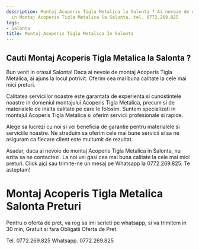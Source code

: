 ```yaml
---
description: Montaj Acoperis Tigla Metalica la Salonta ? Ai nevoie de un profesionist
  in Montaj Acoperis Tigla Metalica la Salonta. tel. 0772.269.825
tags:
- Salonta
title: Montaj Acoperis Tigla Metalica In Salonta
---
```



## Cauti Montaj Acoperis Tigla Metalica la Salonta ?

Bun venit in orasul Salonta! Daca ai nevoie de montaj Acoperis Tigla Metalica, ai ajuns la locul potrivit. Oferim cea mai buna calitate la cele mai mici preturi.

Calitatea serviciilor noastre este garantata de experienta si cunostintele noastre in domeniul montajului Acoperis Tigla Metalica, precum si de materialele de inalta calitate pe care le folosim. Suntem specializati in montajul Acoperis Tigla Metalica si oferim servicii profesionale si rapide.

Alege sa lucrezi cu noi si vei beneficia de garantie pentru materialele si serviciile noastre. Ne straduim sa oferim cele mai bune servicii si sa ne asiguram ca fiecare client este multumit de rezultat.

Asadar, daca ai nevoie de montaj Acoperis Tigla Metalica in Salonta, nu ezita sa ne contactezi. La noi vei gasi cea mai buna calitate la cele mai mici preturi. Click [aici](https://www.olx.ro/oferta/montaj-acoperis-tigla-metalica-in-salonta-ID8V3fU.html) sau trimite-ne un mesaj pe Whatsapp la 0772.269.825. Te asteptam!

# Montaj Acoperis Tigla Metalica Salonta Preturi
Pentru o oferta de pret, va rog sa imi scrieti pe whatsapp, si va trimitem in 30 min, Gratuit si fara Obligatii Oferta de Pret.

Tel. 0772.269.825
Whatsapp. 0772.269.825